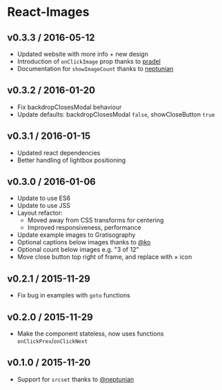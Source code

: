 # React-Images

## v0.3.3 / 2016-05-12
* Updated website with more info + new design
* Introduction of `onClickImage` prop thanks to [pradel](https://github.com/pradel)
* Documentation for `showImageCount` thanks to [neptunian](https://github.com/neptunian)

## v0.3.2 / 2016-01-20
* Fix backdropClosesModal behaviour
* Update defaults: backdropClosesModal `false`, showCloseButton `true`

## v0.3.1 / 2016-01-15
* Updated react dependencies
* Better handling of lightbox positioning


## v0.3.0 / 2016-01-06

* Update to use ES6
* Update to use JSS
* Layout refactor:
	- Moved away from CSS transforms for centering
	- Improved responsiveness, performance
* Update example images to Gratisography
* Optional captions below images thanks to [@ko](https://github.com/ko)
* Optional count below images e.g. "3 of 12"
* Move close button top right of frame, and replace with × icon

## v0.2.1 / 2015-11-29

* Fix bug in examples with `goto` functions

## v0.2.0 / 2015-11-29

* Make the component stateless, now uses functions `onClickPrev`/`onClickNext`

## v0.1.0 / 2015-11-20

* Support for `srcset` thanks to [@neptunian](https://github.com/neptunian)
